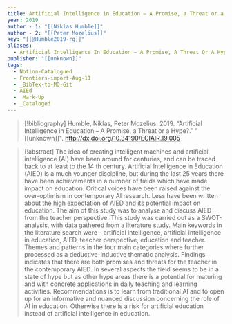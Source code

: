 ```yaml
---
title: Artificial Intelligence in Education – A Promise, a Threat or a Hype?
year: 2019
author - 1: "[[Niklas Humble]]"
author - 2: "[[Peter Mozelius]]"
key: "[[@Humble2019-rg]]"
aliases:
  - Artificial Intelligence In Education – A Promise, A Threat Or A Hype?
publisher: "[[unknown]]"
tags:
  - Notion-Catalogued
  - Frontiers-import-Aug-11
  - _BibTex-to-MD-Git
  - AIEd
  - _Mark-Up
  - _Cataloged
---
```


> [!bibliography]
> Humble, Niklas, Peter Mozelius. 2019. “Artificial Intelligence in Education – A Promise, a Threat or a Hype?.” "[[unknown]]". http://dx.doi.org/10.34190/ECIAIR.19.005

> [!abstract]
> The idea of creating intelligent machines and artificial intelligence (AI) have been around for centuries, and can be traced back to at least to the 14 th century. Artificial Intelligence in Education (AIED) is a much younger discipline, but during the last 25 years there have been achievements in a number of fields which have made impact on education. Critical voices have been raised against the over-optimism in contemporary AI research. Less have been written about the high expectation of AIED and its potential impact on education. The aim of this study was to analyse and discuss AIED from the teacher perspective. This study was carried out as a SWOT-analysis, with data gathered from a literature study. Main keywords in the literature search were -  artificial intelligence, artificial intelligence in education, AIED, teacher perspective, education and teacher. Themes and patterns in the four main categories where further processed as a deductive-inductive thematic analysis. Findings indicates that there are both promises and threats for the teacher in the contemporary AIED. In several aspects the field seems to be in a state of hype but as other hype areas there is a potential for maturing and with concrete applications in daily teaching and learning activities. Recommendations is to learn from traditional AI and to open up for an informative and nuanced discussion concerning the role of AI in education. Otherwise there is a risk for artificial education instead of artificial intelligence in education.